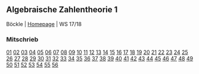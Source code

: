 ## Algebraische Zahlentheorie 1
Böckle | [Homepage](http://typo.iwr.uni-heidelberg.de/groups/arith-geom/home/members/david-guiraud/algebraische-zahlentheorie-1/) | WS 17/18

### Mitschrieb
 [01](https://drive.google.com/open?id=0B738tM3wQ8k9WHhBOU5paXZCdnc)     [02](https://drive.google.com/open?id=0B738tM3wQ8k9WlNPb19IODA0ZEU)     [03](https://drive.google.com/open?id=0B738tM3wQ8k9ME9SYkNGSkR4U0U)     [04](https://drive.google.com/open?id=0B738tM3wQ8k9WkozOVJfQ3BZUE0)     [05](https://drive.google.com/open?id=0B738tM3wQ8k9NFZSMm81Uk54eGc)     [06](https://drive.google.com/open?id=0B738tM3wQ8k9OEk2ZzlZclc4STQ)   [07](https://drive.google.com/open?id=0B738tM3wQ8k9dmI0UTdTVlZ6Vlk)     [08](https://drive.google.com/open?id=0B738tM3wQ8k9ZEYyN0tjc3NLazg)     [09](https://drive.google.com/open?id=0B738tM3wQ8k9eU96UTN6bjVKR3c)     [10](https://drive.google.com/open?id=0B738tM3wQ8k9Y1BxbkNqOGN5Y1E)     [11](https://drive.google.com/open?id=0B738tM3wQ8k9V0s4SFJhWlNXVDQ)     [12](https://drive.google.com/open?id=0B738tM3wQ8k9eU1GX0V0Q2docVk)     [13](https://drive.google.com/open?id=0B738tM3wQ8k9ODZjbkg0eF8xNkk)     [14](https://drive.google.com/open?id=0B738tM3wQ8k9SnpjWmhJYXNhYlk)    [15](https://drive.google.com/open?id=0B738tM3wQ8k9WEVseVV0aGt2QTg)     [16](https://drive.google.com/open?id=1EtOfYzNBgYlnqfdpr3ZBSuAS1W7EGPTF)     [17](https://drive.google.com/open?id=1R4oQTPhcxGItrif0WTXGeXj14xH8xz0R)     [18](https://drive.google.com/open?id=1TXILthntUVI1EoAnH86wHZ1mzRye0znp)     [19](https://drive.google.com/open?id=1_OccSKaTpBUrweUUH7NF84tUXEXreAu-)     [20](https://drive.google.com/open?id=1Dvnu_NRTWSEKJOMQUkovOQqwJPbUavx0)     [21](https://drive.google.com/open?id=1OrrRKbVwJQ2SrtFuE1myhFrpl1DCeoS_)     [22](https://drive.google.com/open?id=1LdjTStKWMvQaT5Y3NRBOHGOI7yTDw5Q3)     [23](https://drive.google.com/open?id=1NzT7S8RtT-PGlKiZUHgAgunLk_QIl0h1)     [24](https://drive.google.com/open?id=1bsYVTYH-uY6eAMtYzT0sbi05OZ9HS2bG)     [25](https://drive.google.com/open?id=1ewUEejD98NnDhNb-ZjoNeqA8TLrYWDYR)     [26](https://drive.google.com/open?id=1KE6feDzD-sRLRvS3Dkr2BD2IwU1EQn0a)     [27](https://drive.google.com/open?id=1zXOZLgJAOH7O175qaV_mD-KrZ4UMZBTN)     [28](https://drive.google.com/open?id=12BLITZra04VT7b2x41BfhBvFFRKsXEQW)     [29](https://drive.google.com/open?id=1uIMME5wMg7BGJOQ2MfYks3-gVvK2glAe)     [30](https://drive.google.com/open?id=1UH23GXEWt1bFlkoy94-Alv87SgACjQXV)     [31](https://drive.google.com/open?id=1cz1NNU6_CKImsnw1lIyHpmS3eQ2WcGJt)     [32](https://drive.google.com/open?id=1QctpPbSm3A6oR-zeLgR6TTIRvV7UI4x8)     [33](https://drive.google.com/open?id=1hRwrm4_4Vp-FucUjG4U-wMb8fK9YQSi6)     [34](https://drive.google.com/open?id=1cAxd3kBh6sDune5LyJjeUyaIWsEvZhwS)     [35](https://drive.google.com/open?id=1c3gqo2dOgkN1J8ap0GDYSn_3HsRACJuS)     [36](https://drive.google.com/open?id=1zcbIvpbMy5efVUPcxkKDDC0S4rn_0fra)     [37](https://drive.google.com/open?id=1PKCKZNcGtjxp35RJ6lFpREi_zTLuZkhW)     [38](https://drive.google.com/open?id=1Z86PhzRiKDzVBQME4NSUw9MlubznB693)     [39](https://drive.google.com/open?id=124MgKivjgKt7fcgw8u1zhCgB30e0S7i2)     [40](https://drive.google.com/open?id=1BkW--Ek5T1TVHL-_vMm2QrYKh1vubO8o)     [41](https://drive.google.com/open?id=1c6ogggRzJLIxBuvV2WcSqF4nRlVVQu2Q)     [42](https://drive.google.com/open?id=1sJwE5W1BfirwheQDdC2rmhRkx0sRN7_A)     [43](https://drive.google.com/open?id=1GjfZNQjAhZtQk9Xs2qYCuYZ2a9Kd5W5i)     [44](https://drive.google.com/open?id=1NMDKnoZDMy5FhHPs3yu7PO8buZLPCxxN)     [45](https://drive.google.com/open?id=1HRIgqYQ4dhj3XkrxEbpEZIFDw5mHjVdj)     [46](https://drive.google.com/open?id=1rkzs7bvaZZeVvWFEFIQk5uIYugFxBhFm)     [47](https://drive.google.com/open?id=1P0nGd6ujwndMiXY6RXWH29M3ljc3pO2P)     [48](https://drive.google.com/open?id=1kRPAaNoQccopx_W97CTNMiZYdn3kM393)     [49](https://drive.google.com/open?id=13Dux60eGdFmztrCuTp80TSjKkMcm1e8t)     [50](https://drive.google.com/open?id=1Rntr8vpI6vecEKqnnrrrYTALaoBTVqs5)     [51](https://drive.google.com/open?id=1mS65vgcdpCyBGDsfazRO55qOc6Hehntq)     [52](https://drive.google.com/open?id=1IiO8sk48i4zyMcWUTwvsA_V9DUqGn3s7)     [53](https://drive.google.com/open?id=1OyH4B1fXgzYaVH0Tv57cf1aP4UqwTbve)     [54](https://drive.google.com/open?id=17uT4raiO6PRvK0c5X2k2a5vPrYeJqFaL)     [55](https://drive.google.com/open?id=1zIJqIr_CVvya3awRpuZlPqBPjhw28qXe)     [56](https://drive.google.com/open?id=1imLwS_l02LyNAcOJqREJU_zmrh_HLDH4)

